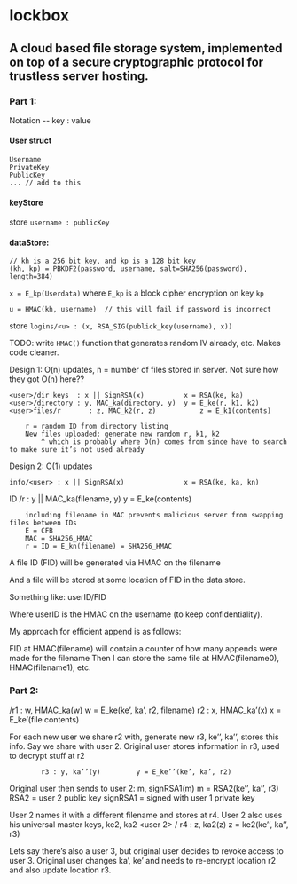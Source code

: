 # lockbox

## A cloud based file storage system, implemented on top of a secure cryptographic protocol for trustless server hosting.

### Part 1:

Notation -- key : value

#### User struct
```
Username
PrivateKey
PublicKey
... // add to this
```

#### keyStore
store `username : publicKey`

#### dataStore:
```
// kh is a 256 bit key, and kp is a 128 bit key
(kh, kp) = PBKDF2(password, username, salt=SHA256(password), length=384)
```

`x = E_kp(Userdata)` where `E_kp` is a block cipher encryption on key `kp`

`u = HMAC(kh, username)  // this will fail if password is incorrect`

store `logins/<u> : (x, RSA_SIG(publick_key(username), x))`

TODO:
write `HMAC()` function that generates random IV already, etc. Makes code cleaner.


Design 1:
O(n) updates, n = number of files stored in server. Not sure how they got O(n) here??

	<user>/dir_keys  : x || SignRSA(x)			x = RSA(ke, ka)
	<user>/directory : y, MAC_ka(directory, y)	y = E_ke(r, k1, k2)
	<user>files/r	    : z, MAC_k2(r, z)			z = E_k1(contents)

		r = random ID from directory listing
		New files uploaded: generate new random r, k1, k2
			^ which is probably where O(n) comes from since have to search to make sure it’s not used already

Design 2:
O(1) updates

	info/<user> : x || SignRSA(x)     			x = RSA(ke, ka, kn)
ID	<user>/r	    : y || MAC_ka(filename, y)		y = E_ke(contents)

		including filename in MAC prevents malicious server from swapping files between IDs
		E = CFB
		MAC = SHA256_HMAC
		r = ID = E_kn(filename) = SHA256_HMAC



A file ID (FID) will be generated via HMAC on the filename

And a file will be stored at some location of FID in the data store.

Something like:
userID/FID

Where userID is the HMAC on the username (to keep confidentiality).

My approach for efficient append is as follows:

FID at HMAC(filename) will contain a counter of how many appends were made for the filename
Then I can store the same file at HMAC(filename0), HMAC(filename1), etc.


### Part 2:

<original user>/r1 : w, HMAC_ka(w)	w = E_ke(ke’, ka’, r2, filename)
			 r2 : x, HMAC_ka’(x)		x = E_ke’(file contents)

For each new user we share r2 with, generate new r3, ke’’, ka’’, stores this info.
Say we share with user 2.
Original user stores information in r3, used to decrypt stuff at r2

			r3 : y, ka’’(y)			y = E_ke’’(ke’, ka’, r2)

Original user then sends to user 2: m, signRSA1(m) 	m = RSA2(ke’’, ka’’, r3)
RSA2 = user 2 public key
signRSA1 = signed with user 1 private key

User 2 names it with a different filename and stores at r4. User 2 also uses his universal master keys, ke2, ka2
	<user 2> / r4 : z, ka2(z)			z = ke2(ke’’, ka’’, r3)

Lets say there’s also a user 3, but original user decides to revoke access to user 3.
Original user changes ka’, ke’ and needs to re-encrypt location r2 and also update location r3.



